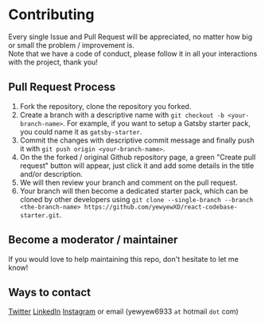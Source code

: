 # Contributing

Every single Issue and Pull Request will be appreciated, no matter how big or small the problem / improvement is.
<br>
Note that we have a code of conduct, please follow it in all your interactions with the project, thank you!

## Pull Request Process

1. Fork the repository, clone the repository you forked.
2. Create a branch with a descriptive name with `git checkout -b <your-branch-name>`. For example, if you want to setup a Gatsby starter pack, you could name it as `gatsby-starter`.
3. Commit the changes with descriptive commit message and finally push it with `git push origin <your-branch-name>`.
4. On the the forked / original Github repository page, a green "Create pull request" button will appear, just click it and add some details in the title and/or description.
5. We will then review your branch and comment on the pull request.
6. Your branch will then become a dedicated starter pack, which can be cloned by other developers using `git clone --single-branch --branch <the-branch-name> https://github.com/yewyewXD/react-codebase-starter.git`.

## Become a moderator / maintainer

If you would love to help maintaining this repo, don't hesitate to let me know!

## Ways to contact

[Twitter](https://twitter.com/yewyewXD)
[LinkedIn](https://www.linkedin.com/in/yewyewxd/)
[Instagram](https://www.instagram.com/yewyewxd/)
or email (yewyew6933 `at` hotmail `dot` com)
